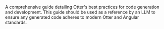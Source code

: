 A comprehensive guide detailing Otter's best practices for code generation and development.
This guide should be used as a reference by an LLM to ensure any generated code adheres to modern Otter and Angular standards.
